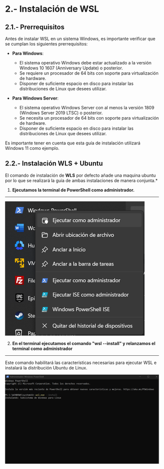 # 2.- Instalación de WSL
## 2.1.- Prerrequisitos

Antes de instalar WSL en un sistema Windows, es importante verificar que se cumplan los siguientes prerrequisitos:

- **Para Windows**:
  - El sistema operativo Windows debe estar actualizado a la versión Windows 10 1607 (Anniversary Update) o posterior.
  - Se requiere un procesador de 64 bits con soporte para virtualización de hardware.
  - Disponer de suficiente espacio en disco para instalar las distribuciones de Linux que desees utilizar.

- **Para Windows Server**:
  - El sistema operativo Windows Server con al menos la versión 1809 (Windows Server 2019 LTSC) o posterior.
  - Se necesita un procesador de 64 bits con soporte para virtualización de hardware.
  - Disponer de suficiente espacio en disco para instalar las distribuciones de Linux que desees utilizar.

Es importante tener en cuenta que esta guía de instalación utilizará Windows 11 como ejemplo.

## 2.2.- Instalación WLS + Ubuntu
El comando de instalación de **WLS** por defecto añade una maquina ubuntu por lo que se realizará la guia de ambas instalaciones de manera conjunta.*
1. **Ejecutamos la terminal de PowerShell como administrador.**
---
   ![Captura2](/Imagenes/Captura1.png)

2. **En el terminal ejecutamos el comando "wsl --install" y relanzamos el terminal como administrador**
---
Este comando habilitará las características necesarias para ejecutar WSL e instalará la distribución Ubuntu de Linux.

   ![Captura1](/Imagenes/Captura2.png)

